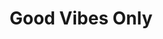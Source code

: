 ---
title:  "Good Vibes Only"
address: "26b Sussex Street, Barangaroo, NSW 2000"
link: "https://heyyou.com.au/restaurant/4764/good-vibes-only"
image: "https://lh3.googleusercontent.com/bKBOcg72m0rIaMK6gNqadC64bLOVmAcCStD6qatBYdTjXEH8Hyl3SXRmp4eiv44IgcRkWv5i=w1080-h608-p-no-v0"
---